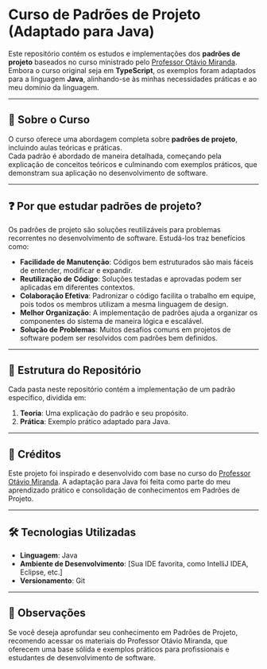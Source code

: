 # Curso de Padrões de Projeto (Adaptado para Java)

Este repositório contém os estudos e implementações dos **padrões de projeto** baseados no curso ministrado pelo [Professor Otávio Miranda](https://github.com/otaviojava). Embora o curso original seja em **TypeScript**, os exemplos foram adaptados para a linguagem **Java**, alinhando-se às minhas necessidades práticas e ao meu domínio da linguagem.

---

## 📘 Sobre o Curso

O curso oferece uma abordagem completa sobre **padrões de projeto**, incluindo aulas teóricas e práticas.  
Cada padrão é abordado de maneira detalhada, começando pela explicação de conceitos teóricos e culminando com exemplos práticos, que demonstram sua aplicação no desenvolvimento de software.

---

## ❓ Por que estudar padrões de projeto?

Os padrões de projeto são soluções reutilizáveis para problemas recorrentes no desenvolvimento de software. Estudá-los traz benefícios como:

- **Facilidade de Manutenção**: Códigos bem estruturados são mais fáceis de entender, modificar e expandir.
- **Reutilização de Código**: Soluções testadas e aprovadas podem ser aplicadas em diferentes contextos.
- **Colaboração Efetiva**: Padronizar o código facilita o trabalho em equipe, pois todos os membros utilizam a mesma linguagem de design.
- **Melhor Organização**: A implementação de padrões ajuda a organizar os componentes do sistema de maneira lógica e escalável.
- **Solução de Problemas**: Muitos desafios comuns em projetos de software podem ser resolvidos com padrões bem definidos.

---

## 📂 Estrutura do Repositório

Cada pasta neste repositório contém a implementação de um padrão específico, dividida em:

1. **Teoria**: Uma explicação do padrão e seu propósito.
2. **Prática**: Exemplo prático adaptado para Java.

---

## 🚀 Créditos

Este projeto foi inspirado e desenvolvido com base no curso do [Professor Otávio Miranda](https://github.com/otaviojava). A adaptação para Java foi feita como parte do meu aprendizado prático e consolidação de conhecimentos em Padrões de Projeto.

---

## 🛠️ Tecnologias Utilizadas

- **Linguagem**: Java
- **Ambiente de Desenvolvimento**: [Sua IDE favorita, como IntelliJ IDEA, Eclipse, etc.]
- **Versionamento**: Git

---

## 📌 Observações

Se você deseja aprofundar seu conhecimento em Padrões de Projeto, recomendo acessar os materiais do Professor Otávio Miranda, que oferecem uma base sólida e exemplos práticos para profissionais e estudantes de desenvolvimento de software.
